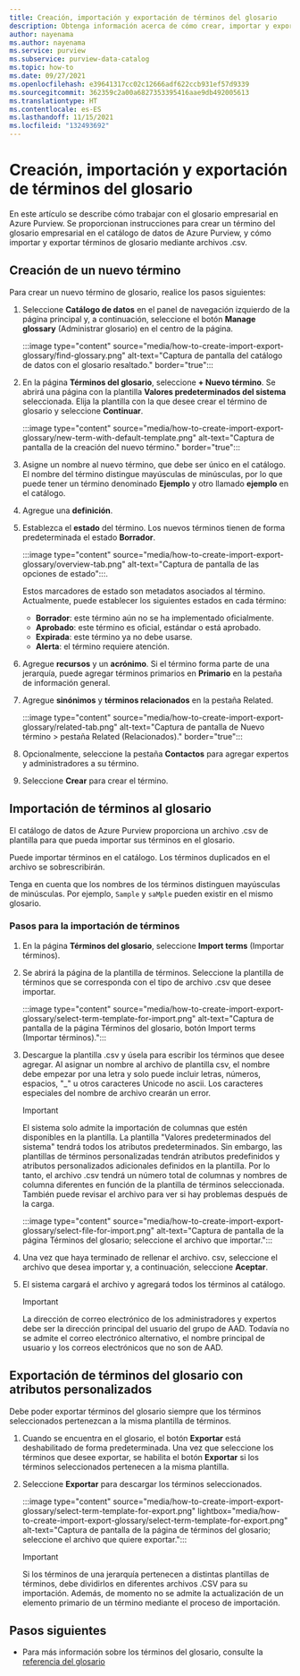 ```yaml
---
title: Creación, importación y exportación de términos del glosario
description: Obtenga información acerca de cómo crear, importar y exportar términos del glosario en Azure Purview.
author: nayenama
ms.author: nayenama
ms.service: purview
ms.subservice: purview-data-catalog
ms.topic: how-to
ms.date: 09/27/2021
ms.openlocfilehash: e39641317cc02c12666adf622ccb931ef57d9339
ms.sourcegitcommit: 362359c2a00a6827353395416aae9db492005613
ms.translationtype: HT
ms.contentlocale: es-ES
ms.lasthandoff: 11/15/2021
ms.locfileid: "132493692"
---
```

# <a name="how-to-create-import-and-export-glossary-terms"></a>Creación, importación y exportación de términos del glosario

En este artículo se describe cómo trabajar con el glosario empresarial en Azure Purview. Se proporcionan instrucciones para crear un término del glosario empresarial en el catálogo de datos de Azure Purview, y cómo importar y exportar términos de glosario mediante archivos .csv.

## <a name="create-a-new-term"></a>Creación de un nuevo término

Para crear un nuevo término de glosario, realice los pasos siguientes:

1. Seleccione **Catálogo de datos** en el panel de navegación izquierdo de la página principal y, a continuación, seleccione el botón **Manage glossary** (Administrar glosario) en el centro de la página.

    :::image type="content" source="media/how-to-create-import-export-glossary/find-glossary.png" alt-text="Captura de pantalla del catálogo de datos con el glosario resaltado." border="true":::

2. En la página **Términos del glosario**, seleccione **+ Nuevo término**. Se abrirá una página con la plantilla **Valores predeterminados del sistema** seleccionada. Elija la plantilla con la que desee crear el término de glosario y seleccione **Continuar**.

   :::image type="content" source="media/how-to-create-import-export-glossary/new-term-with-default-template.png" alt-text="Captura de pantalla de la creación del nuevo término." border="true":::

3. Asigne un nombre al nuevo término, que debe ser único en el catálogo. El nombre del término distingue mayúsculas de minúsculas, por lo que puede tener un término denominado **Ejemplo** y otro llamado **ejemplo** en el catálogo.

4. Agregue una **definición**.

5. Establezca el **estado** del término. Los nuevos términos tienen de forma predeterminada el estado **Borrador**.

   :::image type="content" source="media/how-to-create-import-export-glossary/overview-tab.png" alt-text="Captura de pantalla de las opciones de estado":::.

   Estos marcadores de estado son metadatos asociados al término. Actualmente, puede establecer los siguientes estados en cada término:

   - **Borrador**: este término aún no se ha implementado oficialmente.
   - **Aprobado**: este término es oficial, estándar o está aprobado.
   - **Expirada**: este término ya no debe usarse.
   - **Alerta**: el término requiere atención.

6. Agregue **recursos** y un **acrónimo**. Si el término forma parte de una jerarquía, puede agregar términos primarios en **Primario** en la pestaña de información general.

7. Agregue **sinónimos** y **términos relacionados** en la pestaña Related.

   :::image type="content" source="media/how-to-create-import-export-glossary/related-tab.png" alt-text="Captura de pantalla de Nuevo término > pestaña Related (Relacionados)." border="true":::

8. Opcionalmente, seleccione la pestaña **Contactos** para agregar expertos y administradores a su término.

9. Seleccione **Crear** para crear el término.

## <a name="import-terms-into-the-glossary"></a>Importación de términos al glosario

El catálogo de datos de Azure Purview proporciona un archivo .csv de plantilla para que pueda importar sus términos en el glosario.

Puede importar términos en el catálogo. Los términos duplicados en el archivo se sobrescribirán.

Tenga en cuenta que los nombres de los términos distinguen mayúsculas de minúsculas. Por ejemplo, `Sample` y `saMple` pueden existir en el mismo glosario.

### <a name="to-import-terms-follow-these-steps"></a>Pasos para la importación de términos

1. En la página **Términos del glosario**, seleccione **Import terms** (Importar términos).

2. Se abrirá la página de la plantilla de términos. Seleccione la plantilla de términos que se corresponda con el tipo de archivo .csv que desee importar.

   :::image type="content" source="media/how-to-create-import-export-glossary/select-term-template-for-import.png" alt-text="Captura de pantalla de la página Términos del glosario, botón Import terms (Importar términos).":::

3. Descargue la plantilla .csv y úsela para escribir los términos que desee agregar. Al asignar un nombre al archivo de plantilla csv, el nombre debe empezar por una letra y solo puede incluir letras, números, espacios, "_" u otros caracteres Unicode no ascii. Los caracteres especiales del nombre de archivo crearán un error.

   > [!Important]
   > El sistema solo admite la importación de columnas que estén disponibles en la plantilla. La plantilla "Valores predeterminados del sistema" tendrá todos los atributos predeterminados.
   > Sin embargo, las plantillas de términos personalizadas tendrán atributos predefinidos y atributos personalizados adicionales definidos en la plantilla. Por lo tanto, el archivo .csv tendrá un número total de columnas y nombres de columna diferentes en función de la plantilla de términos seleccionada. También puede revisar el archivo para ver si hay problemas después de la carga.

   :::image type="content" source="media/how-to-create-import-export-glossary/select-file-for-import.png" alt-text="Captura de pantalla de la página Términos del glosario; seleccione el archivo que importar.":::

4. Una vez que haya terminado de rellenar el archivo. csv, seleccione el archivo que desea importar y, a continuación, seleccione **Aceptar**.

5. El sistema cargará el archivo y agregará todos los términos al catálogo.
 
   > [!Important]
   > La dirección de correo electrónico de los administradores y expertos debe ser la dirección principal del usuario del grupo de AAD. Todavía no se admite el correo electrónico alternativo, el nombre principal de usuario y los correos electrónicos que no son de AAD. 

## <a name="export-terms-from-glossary-with-custom-attributes"></a>Exportación de términos del glosario con atributos personalizados

Debe poder exportar términos del glosario siempre que los términos seleccionados pertenezcan a la misma plantilla de términos.

1. Cuando se encuentra en el glosario, el botón **Exportar** está deshabilitado de forma predeterminada. Una vez que seleccione los términos que desee exportar, se habilita el botón **Exportar** si los términos seleccionados pertenecen a la misma plantilla.

2. Seleccione **Exportar** para descargar los términos seleccionados.

   :::image type="content" source="media/how-to-create-import-export-glossary/select-term-template-for-export.png" lightbox="media/how-to-create-import-export-glossary/select-term-template-for-export.png" alt-text="Captura de pantalla de la página de términos del glosario; seleccione el archivo que quiere exportar.":::

   > [!Important]
   > Si los términos de una jerarquía pertenecen a distintas plantillas de términos, debe dividirlos en diferentes archivos .CSV para su importación. Además, de momento no se admite la actualización de un elemento primario de un término mediante el proceso de importación.

## <a name="next-steps"></a>Pasos siguientes

* Para más información sobre los términos del glosario, consulte la [referencia del glosario](reference-purview-glossary.md)